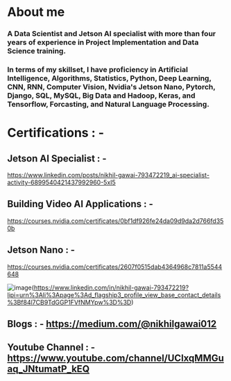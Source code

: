 # About me

### A Data Scientist and Jetson AI specialist with more than four years of experience in Project Implementation and Data Science training.

### In terms of my skillset, I have proficiency in Artificial Intelligence, Algorithms, Statistics, Python, Deep Learning, CNN, RNN, Computer Vision, Nvidia's Jetson Nano, Pytorch, Django, SQL, MySQL, Big Data and Hadoop, Keras, and Tensorflow, Forcasting, and Natural Language Processing.

# Certifications : -

## Jetson AI Specialist : - 
https://www.linkedin.com/posts/nikhil-gawai-793472219_ai-specialist-activity-6899540421437992960-5xI5

## Building Video AI Applications : - 
https://courses.nvidia.com/certificates/0bf1df926fe24da09d9da2d766fd350b

## Jetson Nano : - 
https://courses.nvidia.com/certificates/2607f0515dab4364968c7811a5544648

![image](https://user-images.githubusercontent.com/89011801/183608776-96537c49-65fa-4866-b277-21e8c6147905.png)(https://www.linkedin.com/in/nikhil-gawai-793472219?lipi=urn%3Ali%3Apage%3Ad_flagship3_profile_view_base_contact_details%3Bf84l7CB9TdGGP1FVfNMYpw%3D%3D)


## Blogs : - https://medium.com/@nikhilgawai012

## Youtube Channel : - https://www.youtube.com/channel/UClxqMMGuaq_JNtumatP_kEQ
